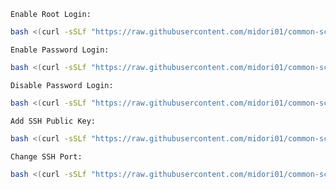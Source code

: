 `Enable Root Login:`
```bash
bash <(curl -sSLf "https://raw.githubusercontent.com/midori01/common-scripts/main/ssh/ssh.sh") rootlogin
```
`Enable Password Login:`
```bash
bash <(curl -sSLf "https://raw.githubusercontent.com/midori01/common-scripts/main/ssh/ssh.sh") enablepwd
```
`Disable Password Login:`
```bash
bash <(curl -sSLf "https://raw.githubusercontent.com/midori01/common-scripts/main/ssh/ssh.sh") disablepwd
```
`Add SSH Public Key:`
```bash
bash <(curl -sSLf "https://raw.githubusercontent.com/midori01/common-scripts/main/ssh/ssh.sh") sshkey
```
`Change SSH Port:`
```bash
bash <(curl -sSLf "https://raw.githubusercontent.com/midori01/common-scripts/main/ssh/ssh.sh") port
```
